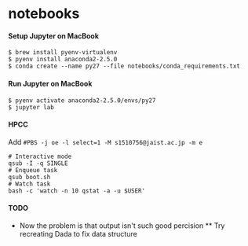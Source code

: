 # notebooks

#### Setup Jupyter on MacBook

```
$ brew install pyenv-virtualenv
$ pyenv install anaconda2-2.5.0
$ conda create --name py27 --file notebooks/conda_requirements.txt
```


#### Run Jupyter on MacBook

```
$ pyenv activate anaconda2-2.5.0/envs/py27
$ jupyter lab
```

#### HPCC
Add `#PBS -j oe -l select=1 -M s1510756@jaist.ac.jp -m e
`
```
# Interactive mode
qsub -I -q SINGLE
# Enqueue task
qsub boot.sh
# Watch task
bash -c 'watch -n 10 qstat -a -u $USER'
```

#### TODO
* Now the problem is that output isn't such good percision
** Try recreating Dada to fix data structure
